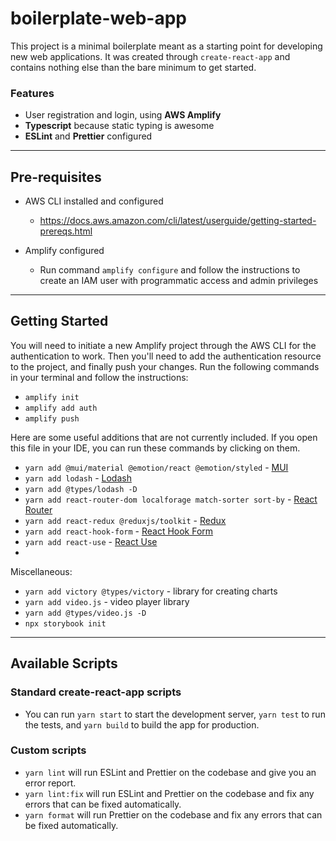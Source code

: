 # boilerplate-web-app
This project is a minimal boilerplate meant as a starting point for developing new web applications. 
It was created through `create-react-app` and contains nothing else than the bare minimum to get started.

### Features
* User registration and login, using **AWS Amplify**
* **Typescript** because static typing is awesome
* **ESLint** and **Prettier** configured

---
## Pre-requisites
* AWS CLI installed and configured
  * https://docs.aws.amazon.com/cli/latest/userguide/getting-started-prereqs.html
  
* Amplify configured
  * Run command `amplify configure` and follow the instructions to create an IAM user with programmatic access and admin privileges

---
## Getting Started

You will need to initiate a new Amplify project through the AWS CLI for the authentication to work. Then you'll need to add the authentication resource to the project, and finally push your changes. Run the following commands in your terminal and follow the instructions:
* `amplify init`
* `amplify add auth`
* `amplify push`

Here are some useful additions that are not currently included. If you open this file in your IDE, you can run these commands by clicking on them.
* `yarn add @mui/material @emotion/react @emotion/styled` - [MUI](https://mui.com/material-ui/getting-started/overview/) 
* `yarn add lodash` - [Lodash](https://lodash.com/docs/4.17.15)
* `yarn add @types/lodash -D`
* `yarn add react-router-dom localforage match-sorter sort-by` - [React Router](https://reactrouter.com/en/main/start/tutorial)
* `yarn add react-redux @reduxjs/toolkit` - [Redux](https://redux.js.org/introduction/getting-started)
* `yarn add react-hook-form` - [React Hook Form](https://react-hook-form.com/get-started)
* `yarn add react-use` - [React Use](https://github.com/streamich/react-use)
* 

Miscellaneous:
* `yarn add victory @types/victory` - library for creating charts
* `yarn add video.js` - video player library
* `yarn add @types/video.js -D`
* `npx storybook init`

---
## Available Scripts

### Standard create-react-app scripts
* You can run `yarn start` to start the development server, `yarn test` to run the tests, and `yarn build` to build the app for production.

### Custom scripts
* `yarn lint` will run ESLint and Prettier on the codebase and give you an error report.
* `yarn lint:fix` will run ESLint and Prettier on the codebase and fix any errors that can be fixed automatically.
* `yarn format` will run Prettier on the codebase and fix any errors that can be fixed automatically.